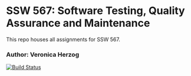 # SSW 567: Software Testing, Quality Assurance and Maintenance
This repo houses all assignments for SSW 567.

### Author: Veronica Herzog

[![Build Status](https://app.travis-ci.com/vherzog/ssw567.svg?branch=main)](https://app.travis-ci.com/vherzog/ssw567)
